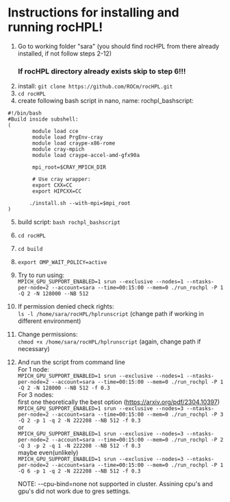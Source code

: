 # Instructions for installing and running rocHPL!
1. Go to working folder "sara" (you should find rocHPL from there already installed, if not follow steps 2-12)
   ### If rocHPL directory already exists skip to step 6!!!
2. install:
```git clone https://github.com/ROCm/rocHPL.git```
3. ```cd rocHPL```
4. create following bash script in nano, name: rochpl_bashscript: 
```
#!/bin/bash
#Build inside subshell:
(
        module load cce
        module load PrgEnv-cray
        module load craype-x86-rome
        module cray-mpich
        module load craype-accel-amd-gfx90a

        mpi_root=$CRAY_MPICH_DIR

        # Use cray wrapper:
        export CXX=CC
        export HIPCXX=CC

       ./install.sh --with-mpi=$mpi_root 
)
```

5. build script:
   ```bash rochpl_bashscript```
6. ```cd rocHPL```
7. ```cd build```
8. ```export OMP_WAIT_POLICY=active```
9. Try to run using:  
    ```MPICH_GPU_SUPPORT_ENABLED=1 srun --exclusive --nodes=1 --ntasks-per-node=2 --account=sara --time=00:15:00 --mem=0 ./run_rochpl -P 1 -Q 2 -N 128000 --NB 512```

10. If permission denied check rights:  
  ```ls -l /home/sara/rocHPL/hplrunscript``` (change path if working in different environment)
11. Change permissions:  
 ```chmod +x /home/sara/rocHPL/hplrunscript``` (again, change path if necessary)
12. And run the script from command line  
    For 1 node:  
    ```MPICH_GPU_SUPPORT_ENABLED=1 srun --exclusive --nodes=1 --ntasks-per-node=2 --account=sara --time=00:15:00 --mem=0 ./run_rochpl -P 1 -Q 2 -N 128000 --NB 512 -f 0.3```  
    For 3 nodes:   
    first one theoretically the best option (https://arxiv.org/pdf/2304.10397)   
    ```MPICH_GPU_SUPPORT_ENABLED=1 srun --exclusive --nodes=3 --ntasks-per-node=2 --account=sara --time=00:15:00 --mem=0 ./run_rochpl -P 3 -Q 2 -p 1 -q 2 -N 222208 --NB 512 -f 0.3```   
    or   
    ```MPICH_GPU_SUPPORT_ENABLED=1 srun --exclusive --nodes=3 --ntasks-per-node=2 --account=sara --time=00:15:00 --mem=0 ./run_rochpl -P 2 -Q 3 -p 2 -q 1 -N 222208 --NB 512 -f 0.3```   
    maybe even(unlikely)   
    ```MPICH_GPU_SUPPORT_ENABLED=1 srun --exclusive --nodes=3 --ntasks-per-node=2 --account=sara --time=00:15:00 --mem=0 ./run_rochpl -P 1 -Q 6 -p 1 -q 2 -N 222208 --NB 512 -f 0.3```   

    NOTE: --cpu-bind=none not supported in cluster. Assining cpu's and gpu's did not work due to gres settings.
   
